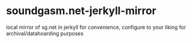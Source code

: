 # soundgasm.net-jerkyll-mirror
 local mirror of sg.net in jerkyll for convenience, configure to your liking for archival/datahoarding purposes
